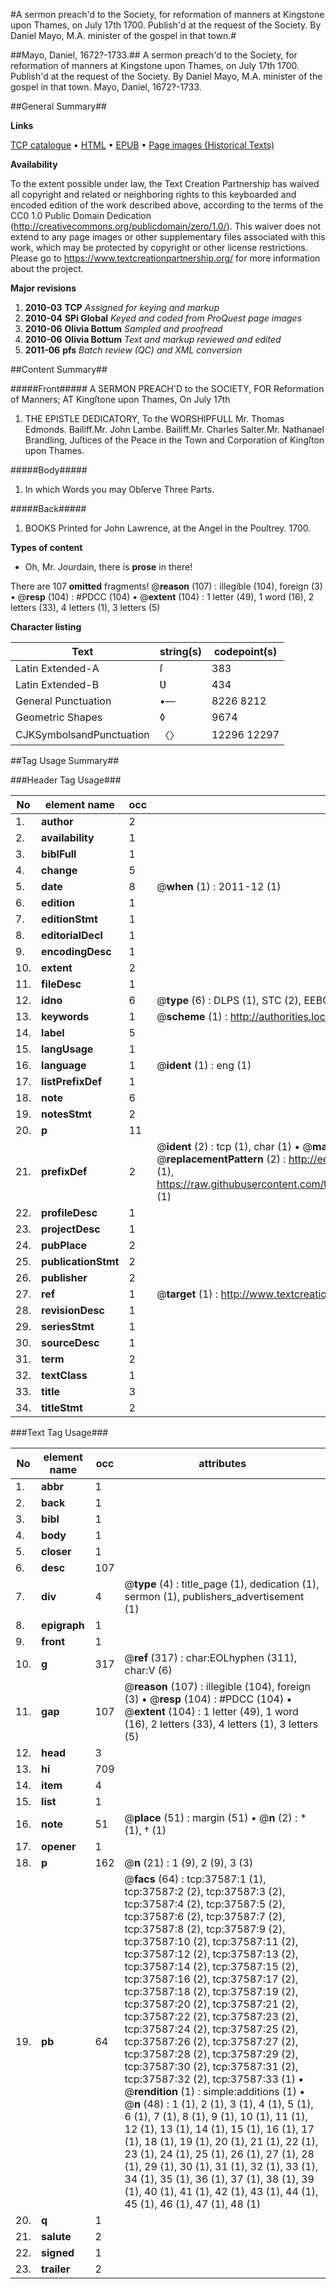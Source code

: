 #A sermon preach'd to the Society, for reformation of manners at Kingstone upon Thames, on July 17th 1700. Publish'd at the request of the Society. By Daniel Mayo, M.A. minister of the gospel in that town.#

##Mayo, Daniel, 1672?-1733.##
A sermon preach'd to the Society, for reformation of manners at Kingstone upon Thames, on July 17th 1700. Publish'd at the request of the Society. By Daniel Mayo, M.A. minister of the gospel in that town.
Mayo, Daniel, 1672?-1733.

##General Summary##

**Links**

[TCP catalogue](http://www.ota.ox.ac.uk/tcp/)  • 
[HTML](http://tei.it.ox.ac.uk/tcp/Texts-HTML/free/A50/A50459.html)  • 
[EPUB](http://tei.it.ox.ac.uk/tcp/Texts-EPUB/free/A50/A50459.epub) • 
[Page images (Historical Texts)](https://historicaltexts.jisc.ac.uk/eebo-99833112e)

**Availability**

To the extent possible under law, the Text Creation Partnership has waived all copyright and related or neighboring rights to this keyboarded and encoded edition of the work described above, according to the terms of the CC0 1.0 Public Domain Dedication (http://creativecommons.org/publicdomain/zero/1.0/). This waiver does not extend to any page images or other supplementary files associated with this work, which may be protected by copyright or other license restrictions. Please go to https://www.textcreationpartnership.org/ for more information about the project.

**Major revisions**

1. __2010-03__ __TCP__ *Assigned for keying and markup*
1. __2010-04__ __SPi Global__ *Keyed and coded from ProQuest page images*
1. __2010-06__ __Olivia Bottum__ *Sampled and proofread*
1. __2010-06__ __Olivia Bottum__ *Text and markup reviewed and edited*
1. __2011-06__ __pfs__ *Batch review (QC) and XML conversion*

##Content Summary##

#####Front#####
A SERMON PREACH'D to the SOCIETY, FOR Reformation of Manners; AT Kingſtone upon Thames, On July 17th
1. THE EPISTLE DEDICATORY, To the WORSHIPFULL
Mr. Thomas Edmonds. Bailiff.Mr. John Lambe. Bailiff.Mr. Charles Salter.Mr. Nathanael Brandling, Juſtices of the Peace in the Town and Corporation of Kingſton upon Thames.

#####Body#####

1. In which Words you may Obſerve Three Parts.

#####Back#####

1. BOOKS Printed for John Lawrence, at the Angel in the Poultrey. 1700.

**Types of content**

  * Oh, Mr. Jourdain, there is **prose** in there!

There are 107 **omitted** fragments! 
 @__reason__ (107) : illegible (104), foreign (3)  •  @__resp__ (104) : #PDCC (104)  •  @__extent__ (104) : 1 letter (49), 1 word (16), 2 letters (33), 4 letters (1), 3 letters (5)

**Character listing**


|Text|string(s)|codepoint(s)|
|---|---|---|
|Latin Extended-A|ſ|383|
|Latin Extended-B|Ʋ|434|
|General Punctuation|•—|8226 8212|
|Geometric Shapes|◊|9674|
|CJKSymbolsandPunctuation|〈〉|12296 12297|

##Tag Usage Summary##

###Header Tag Usage###

|No|element name|occ|attributes|
|---|---|---|---|
|1.|__author__|2||
|2.|__availability__|1||
|3.|__biblFull__|1||
|4.|__change__|5||
|5.|__date__|8| @__when__ (1) : 2011-12 (1)|
|6.|__edition__|1||
|7.|__editionStmt__|1||
|8.|__editorialDecl__|1||
|9.|__encodingDesc__|1||
|10.|__extent__|2||
|11.|__fileDesc__|1||
|12.|__idno__|6| @__type__ (6) : DLPS (1), STC (2), EEBO-CITATION (1), PROQUEST (1), VID (1)|
|13.|__keywords__|1| @__scheme__ (1) : http://authorities.loc.gov/ (1)|
|14.|__label__|5||
|15.|__langUsage__|1||
|16.|__language__|1| @__ident__ (1) : eng (1)|
|17.|__listPrefixDef__|1||
|18.|__note__|6||
|19.|__notesStmt__|2||
|20.|__p__|11||
|21.|__prefixDef__|2| @__ident__ (2) : tcp (1), char (1)  •  @__matchPattern__ (2) : ([0-9\-]+):([0-9IVX]+) (1), (.+) (1)  •  @__replacementPattern__ (2) : http://eebo.chadwyck.com/downloadtiff?vid=$1&page=$2 (1), https://raw.githubusercontent.com/textcreationpartnership/Texts/master/tcpchars.xml#$1 (1)|
|22.|__profileDesc__|1||
|23.|__projectDesc__|1||
|24.|__pubPlace__|2||
|25.|__publicationStmt__|2||
|26.|__publisher__|2||
|27.|__ref__|1| @__target__ (1) : http://www.textcreationpartnership.org/docs/. (1)|
|28.|__revisionDesc__|1||
|29.|__seriesStmt__|1||
|30.|__sourceDesc__|1||
|31.|__term__|2||
|32.|__textClass__|1||
|33.|__title__|3||
|34.|__titleStmt__|2||


###Text Tag Usage###

|No|element name|occ|attributes|
|---|---|---|---|
|1.|__abbr__|1||
|2.|__back__|1||
|3.|__bibl__|1||
|4.|__body__|1||
|5.|__closer__|1||
|6.|__desc__|107||
|7.|__div__|4| @__type__ (4) : title_page (1), dedication (1), sermon (1), publishers_advertisement (1)|
|8.|__epigraph__|1||
|9.|__front__|1||
|10.|__g__|317| @__ref__ (317) : char:EOLhyphen (311), char:V (6)|
|11.|__gap__|107| @__reason__ (107) : illegible (104), foreign (3)  •  @__resp__ (104) : #PDCC (104)  •  @__extent__ (104) : 1 letter (49), 1 word (16), 2 letters (33), 4 letters (1), 3 letters (5)|
|12.|__head__|3||
|13.|__hi__|709||
|14.|__item__|4||
|15.|__list__|1||
|16.|__note__|51| @__place__ (51) : margin (51)  •  @__n__ (2) : * (1), † (1)|
|17.|__opener__|1||
|18.|__p__|162| @__n__ (21) : 1 (9), 2 (9), 3 (3)|
|19.|__pb__|64| @__facs__ (64) : tcp:37587:1 (1), tcp:37587:2 (2), tcp:37587:3 (2), tcp:37587:4 (2), tcp:37587:5 (2), tcp:37587:6 (2), tcp:37587:7 (2), tcp:37587:8 (2), tcp:37587:9 (2), tcp:37587:10 (2), tcp:37587:11 (2), tcp:37587:12 (2), tcp:37587:13 (2), tcp:37587:14 (2), tcp:37587:15 (2), tcp:37587:16 (2), tcp:37587:17 (2), tcp:37587:18 (2), tcp:37587:19 (2), tcp:37587:20 (2), tcp:37587:21 (2), tcp:37587:22 (2), tcp:37587:23 (2), tcp:37587:24 (2), tcp:37587:25 (2), tcp:37587:26 (2), tcp:37587:27 (2), tcp:37587:28 (2), tcp:37587:29 (2), tcp:37587:30 (2), tcp:37587:31 (2), tcp:37587:32 (2), tcp:37587:33 (1)  •  @__rendition__ (1) : simple:additions (1)  •  @__n__ (48) : 1 (1), 2 (1), 3 (1), 4 (1), 5 (1), 6 (1), 7 (1), 8 (1), 9 (1), 10 (1), 11 (1), 12 (1), 13 (1), 14 (1), 15 (1), 16 (1), 17 (1), 18 (1), 19 (1), 20 (1), 21 (1), 22 (1), 23 (1), 24 (1), 25 (1), 26 (1), 27 (1), 28 (1), 29 (1), 30 (1), 31 (1), 32 (1), 33 (1), 34 (1), 35 (1), 36 (1), 37 (1), 38 (1), 39 (1), 40 (1), 41 (1), 42 (1), 43 (1), 44 (1), 45 (1), 46 (1), 47 (1), 48 (1)|
|20.|__q__|1||
|21.|__salute__|2||
|22.|__signed__|1||
|23.|__trailer__|2||
